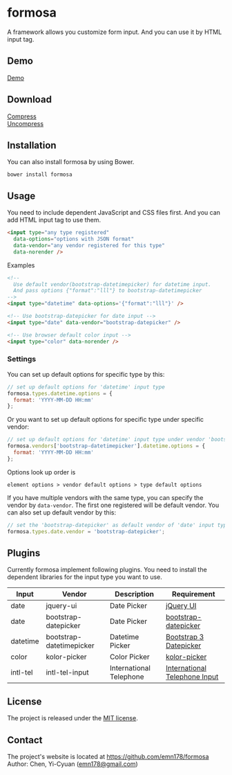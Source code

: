 # formosa
A framework allows you customize form input. And you can use it by HTML input tag.

## Demo
[Demo](https://emn178.github.io/formosa/samples/demo/)

## Download
[Compress](https://raw.github.com/emn178/formosa/master/build/formosa.min.js)  
[Uncompress](https://raw.github.com/emn178/formosa/master/build/formosa.js)

## Installation
You can also install formosa by using Bower.
```
bower install formosa
```

## Usage
You need to include dependent JavaScript and CSS files first. And you can add HTML input tag to use them.
```HTML
<input type="any type registered"
  data-options="options with JSON format" 
  data-vendor="any vendor registered for this type"
  data-norender />
```
Examples
```HTML
<!-- 
  Use default vendor(bootstrap-datetimepicker) for datetime input.
  And pass options {"format":"lll"} to bootstrap-datetimepicker
-->
<input type="datetime" data-options='{"format":"lll"}' />

<!-- Use bootstrap-datepicker for date input -->
<input type="date" data-vendor="bootstrap-datepicker" />

<!-- Use browser default color input -->
<input type="color" data-norender />
```

### Settings
You can set up default options for specific type by this:
```JavaScript
// set up default options for 'datetime' input type
formosa.types.datetime.options = {
  format: 'YYYY-MM-DD HH:mm'
};
```
Or you want to set up default options for specific type under specific vendor:
```JavaScript
// set up default options for 'datetime' input type under vendor 'bootstrap-datetimepicker'
formosa.vendors['bootstrap-datetimepicker'].datetime.options = {
  format: 'YYYY-MM-DD HH:mm'
};
```
Options look up order is
```
element options > vendor default options > type default options
```

If you have multiple vendors with the same type, you can specify the vendor by `data-vendor`. The first one registered will be default vendor. You can also set up default vendor by this:
```JavaScript
// set the 'bootstrap-datepicker' as default vendor of 'date' input type
formosa.types.date.vendor = 'bootstrap-datepicker';
```

## Plugins
Currently formosa implement following plugins. You need to install the dependent libraries for the input type you want to use.

Input|Vendor|Description|Requirement
---|---|---|---
date|jquery-ui|Date Picker|[jQuery UI](https://jqueryui.com/)
date|bootstrap-datepicker|Date Picker|[bootstrap-datepicker](https://github.com/eternicode/bootstrap-datepicker)
datetime|bootstrap-datetimepicker|Datetime Picker|[Bootstrap 3 Datepicker](https://eonasdan.github.io/bootstrap-datetimepicker/)
color|kolor-picker|Color Picker|[kolor-picker](https://jqueryui.com/)
intl-tel|intl-tel-input|International Telephone|[International Telephone Input](https://github.com/jackocnr/intl-tel-input)

## License
The project is released under the [MIT license](http://www.opensource.org/licenses/MIT).

## Contact
The project's website is located at https://github.com/emn178/formosa  
Author: Chen, Yi-Cyuan (emn178@gmail.com)
